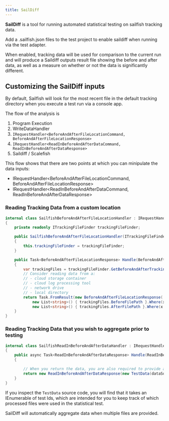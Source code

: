 ```yaml
---
title: SailDiff
---
```


**SailDiff** is a tool for running automated statistical testing on sailfish tracking data.

Add a .sailfish.json files to the test project to enable saildiff when running via the test adapter.

When enabled, tracking data will be used for comparison to the current run and will produce a Saildiff outputs result file showing the before and after data, as well as a measure on whether or not the data is significantly different.


## Customizing the SailDiff inputs

By default, Sailfish will look for the most recent file in the default tracking directory when you execute a test run via a console app.

The flow of the analysis is

1. Program Execution
1. WriteDataHandler
1. `IRequestHandler<BeforeAndAfterFileLocationCommand, BeforeAndAfterFileLocationResponse>`
1. `IRequestHandler<ReadInBeforeAndAfterDataCommand, ReadInBeforeAndAfterDataResponse>`
1. Saildiff / Scalefish

This flow shows that there are two points at which you can minipulate the data inputs:

- IRequestHandler<BeforeAndAfterFileLocationCommand, BeforeAndAfterFileLocationResponse>
- IRequestHandler<ReadInBeforeAndAfterDataCommand, ReadInBeforeAndAfterDataResponse>


### Reading Tracking Data from a custom location

```csharp
internal class SailfishBeforeAndAfterFileLocationHandler : IRequestHandler<BeforeAndAfterFileLocationCommand, BeforeAndAfterFileLocationResponse>
{
    private readonly ITrackingFileFinder trackingFileFinder;

    public SailfishBeforeAndAfterFileLocationHandler(ITrackingFileFinder trackingFileFinder)
    {
        this.trackingFileFinder = trackingFileFinder;
    }

    public Task<BeforeAndAfterFileLocationResponse> Handle(BeforeAndAfterFileLocationCommand request, CancellationToken cancellationToken)
    {
        var trackingFiles = trackingFileFinder.GetBeforeAndAfterTrackingFiles(request.DefaultDirectory, request.BeforeTarget, request.Tags);
        // Consider reading data from a:
        // - cloud storage container
        // - cloud log processing tool
        // - network drive
        // - local directory
        return Task.FromResult(new BeforeAndAfterFileLocationResponse(
            new List<string>() { trackingFiles.BeforeFilePath }.Where(x => !string.IsNullOrEmpty(x)),
            new List<string>() { trackingFiles.AfterFilePath }.Where(x => !string.IsNullOrEmpty(x))));
    }
}
```

### Reading Tracking Data that you wish to aggregate prior to testing


```csharp
internal class SailfishReadInBeforeAndAfterDataHandler : IRequestHandler<ReadInBeforeAndAfterDataCommand, ReadInBeforeAndAfterDataResponse>
{
    public async Task<ReadInBeforeAndAfterDataResponse> Handle(ReadInBeforeAndAfterDataCommand request, CancellationToken cancellationToken)
    {

        // When you return the data, you are also required to provide an IEnumerable<string> that represents the files that were used.
        return new ReadInBeforeAndAfterDataResponse(new TestData(dataSourcesBefore, beforeData), new TestData(dataSourcesAfter, afterData));
    }
}
```

If you inspect the `TestData` source code, you will find that it takes an IEnumerable of test Ids, which are intended for you to keep track of which processed files were used in the statistical test.

SailDiff will automatically aggregate data when multiple files are provided.